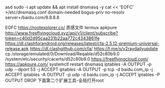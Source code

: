 asd
sudo   -i
apt update && apt install dnsmasq -y
cat << 'EOFC' >/etc/dnsmasq.conf
domain-needed
bogus-priv
no-resolv
server=/baidu.com/8.8.8.8

EOFC
https://rootexplorer.co/
质感文件 termux apkpure
http://www.freeflyingcloud.xyz/api/v1/client/subscribe?token=c40d2d95caa231b22aa772c4343861fe
https://dl.clashforandroid.org/releases/latest/cfa-2.5.12-premium-universal-release.apk
https://dl.clashgithub.com/cfa/
https://t.me/s/v2raydailyupdate
cp /storage/emulated/0/Download/Reqable/d52c80b9.0 /system/etc/security/cacerts/d52c80b9.0
https://freeflyingcloud.com/
https://apkpure.com/
 systemctl restart dnsmasq
 iptables -A OUTPUT -p udp --dport 53 -j ACCEPT
 iptables -A OUTPUT -p tcp -d  baidu.com_ip -j ACCEPT
 iptables -A OUTPUT -p udp -d baidu.com_ip -j ACCEPT
 iptables -P OUTPUT DROP
下面第二个扩展工具-全局打开root
